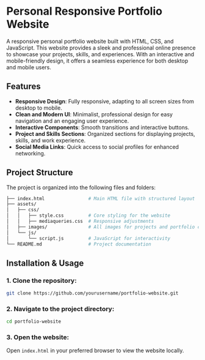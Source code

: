 # Personal Responsive Portfolio Website

A responsive personal portfolio website built with HTML, CSS, and JavaScript. This website provides a sleek and professional online presence to showcase your projects, skills, and experiences. With an interactive and mobile-friendly design, it offers a seamless experience for both desktop and mobile users.

## Features

- **Responsive Design**: Fully responsive, adapting to all screen sizes from desktop to mobile.
- **Clean and Modern UI**: Minimalist, professional design for easy navigation and an engaging user experience.
- **Interactive Components**: Smooth transitions and interactive buttons.
- **Project and Skills Sections**: Organized sections for displaying projects, skills, and work experience.
- **Social Media Links**: Quick access to social profiles for enhanced networking.

## Project Structure

The project is organized into the following files and folders:

```bash
├── index.html                # Main HTML file with structured layout
├── assets/
│   ├── css/
│   │   ├── style.css         # Core styling for the website
│   │   ├── mediaqueries.css  # Responsive adjustments
│   ├── images/               # All images for projects and portfolio content
│   └── js/
│       └── script.js         # JavaScript for interactivity
└── README.md                 # Project documentation
```

## Installation & Usage

### 1. Clone the repository:

```bash
git clone https://github.com/yourusername/portfolio-website.git
```

### 2. Navigate to the project directory:

```bash
cd portfolio-website
```

### 3. Open the website:

Open `index.html` in your preferred browser to view the website locally.
